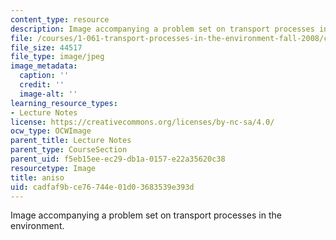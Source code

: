 ```yaml
---
content_type: resource
description: Image accompanying a problem set on transport processes in the environment.
file: /courses/1-061-transport-processes-in-the-environment-fall-2008/cadfaf9bce76744e01d03683539e393d_aniso.jpg
file_size: 44517
file_type: image/jpeg
image_metadata:
  caption: ''
  credit: ''
  image-alt: ''
learning_resource_types:
- Lecture Notes
license: https://creativecommons.org/licenses/by-nc-sa/4.0/
ocw_type: OCWImage
parent_title: Lecture Notes
parent_type: CourseSection
parent_uid: f5eb15ee-ec29-db1a-0157-e22a35620c38
resourcetype: Image
title: aniso
uid: cadfaf9b-ce76-744e-01d0-3683539e393d
---
```

Image accompanying a problem set on transport processes in the environment.
